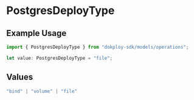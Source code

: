 # PostgresDeployType

## Example Usage

```typescript
import { PostgresDeployType } from "dokploy-sdk/models/operations";

let value: PostgresDeployType = "file";
```

## Values

```typescript
"bind" | "volume" | "file"
```